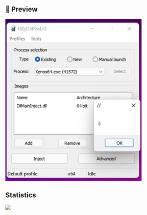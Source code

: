## :rocket: Preview 
![](./preview.png)


## Statistics
![](https://komarev.com/ghpvc/?username=milksense-dll)
